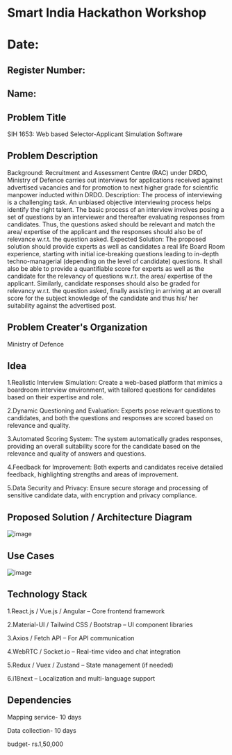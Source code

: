 # Smart India Hackathon Workshop
# Date:
## Register Number:
## Name:
## Problem Title
SIH 1653: Web based Selector-Applicant Simulation Software
## Problem Description
Background: Recruitment and Assessment Centre (RAC) under DRDO, Ministry of Defence carries out interviews for applications received against advertised vacancies and for promotion to next higher grade for scientific manpower inducted within DRDO. Description: The process of interviewing is a challenging task. An unbiased objective interviewing process helps identify the right talent. The basic process of an interview involves posing a set of questions by an interviewer and thereafter evaluating responses from candidates. Thus, the questions asked should be relevant and match the area/ expertise of the applicant and the responses should also be of relevance w.r.t. the question asked. Expected Solution: The proposed solution should provide experts as well as candidates a real life Board Room experience, starting with initial ice-breaking questions leading to in-depth techno-managerial (depending on the level of candidate) questions. It shall also be able to provide a quantifiable score for experts as well as the candidate for the relevancy of questions w.r.t. the area/ expertise of the applicant. Similarly, candidate responses should also be graded for relevancy w.r.t. the question asked, finally assisting in arriving at an overall score for the subject knowledge of the candidate and thus his/ her suitability against the advertised post.

## Problem Creater's Organization
Ministry of Defence

## Idea
1.Realistic Interview Simulation: Create a web-based platform that mimics a boardroom interview environment, with tailored questions for candidates based on their expertise and role.

2.Dynamic Questioning and Evaluation: Experts pose relevant questions to candidates, and both the questions and responses are scored based on relevance and quality.

3.Automated Scoring System: The system automatically grades responses, providing an overall suitability score for the candidate based on the relevance and quality of answers and questions.

4.Feedback for Improvement: Both experts and candidates receive detailed feedback, highlighting strengths and areas of improvement.

5.Data Security and Privacy: Ensure secure storage and processing of sensitive candidate data, with encryption and privacy compliance.

## Proposed Solution / Architecture Diagram

![image](https://github.com/user-attachments/assets/b580c918-acd2-4822-a541-f0fbb162a261)

## Use Cases

![image](https://github.com/user-attachments/assets/44239430-7da3-43e4-a8df-0141a077febb)

## Technology Stack
1.React.js / Vue.js / Angular – Core frontend framework

2.Material-UI / Tailwind CSS / Bootstrap – UI component libraries

3.Axios / Fetch API – For API communication

4.WebRTC / Socket.io – Real-time video and chat integration

5.Redux / Vuex / Zustand – State management (if needed)

6.i18next – Localization and multi-language support

## Dependencies

Mapping service- 10 days

Data collection- 10 days

budget- rs.1,50,000
